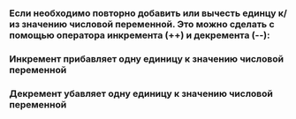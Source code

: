 ### Если необходимо повторно добавить или вычесть единцу к/из значению числовой переменной. Это можно сделать с помощью оператора инкремента (++) и декремента (--):
### Инкремент прибавляет одну единицу к значению числовой переменной
### Декремент убавляет одну единицу к значению числовой переменной